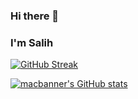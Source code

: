 ### Hi there 👋
### I'm Salih

[![GitHub Streak](https://streak-stats.demolab.com?user=macbanner&theme=java-dark)](https://git.io/streak-stats)


[![macbanner's GitHub stats](https://github-readme-stats.vercel.app/api?username=macbanner)](https://github.com/macbanner/github-readme-stats)
<!--
**macbanner/macbanner** is a ✨ _special_ ✨ repository because its `README.md` (this file) appears on your GitHub profile.

Here are some ideas to get you started:

- 🔭 I’m currently working on ...
- 🌱 I’m currently learning ...
- 👯 I’m looking to collaborate on ...
- 🤔 I’m looking for help with ...
- 💬 Ask me about ...
- 📫 How to reach me: ...
- 😄 Pronouns: ...
- ⚡ Fun fact: ...
-->
